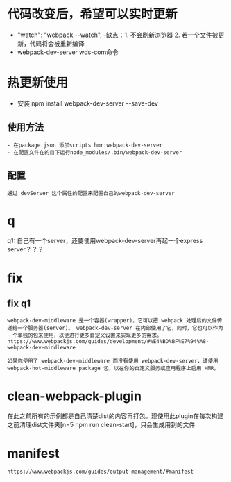 # 代码改变后，希望可以实时更新
- "watch": "webpack --watch",
    -缺点：1. 不会刷新浏览器
          2. 若一个文件被更新，代码将会被重新编译
- webpack-dev-server wds-com命令
# 热更新使用
- 安装 npm install webpack-dev-server --save-dev
## 使用方法
    - 在package.json 添加scripts hmr:webpack-dev-server
    - 在配置文件在的目下运行node_modules/.bin/webpack-dev-server
## 配置
    通过 devServer 这个属性的配置来配置自己的webpack-dev-server
# q
q1: 自己有一个server，还要使用webpack-dev-server再起一个express server？？？
# fix
## fix q1
    webpack-dev-middleware 是一个容器(wrapper)，它可以把 webpack 处理后的文件传递给一个服务器(server)。 webpack-dev-server 在内部使用了它，同时，它也可以作为一个单独的包来使用，以便进行更多自定义设置来实现更多的需求。
    https://www.webpackjs.com/guides/development/#%E4%BD%BF%E7%94%A8-webpack-dev-middleware
    
    如果你使用了 webpack-dev-middleware 而没有使用 webpack-dev-server，请使用 webpack-hot-middleware package 包，以在你的自定义服务或应用程序上启用 HMR。

# clean-webpack-plugin
在此之前所有的示例都是自己清楚dist的内容再打包。现使用此plugin在每次构建之前清理dist文件夹[n=5 npm run clean-start]，只会生成用到的文件

# manifest
    https://www.webpackjs.com/guides/output-management/#manifest


